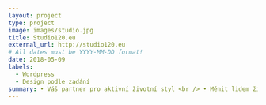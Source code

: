 ```yaml
---
layout: project
type: project
image: images/studio.jpg
title: Studio120.eu
external_url: http://studio120.eu
# All dates must be YYYY-MM-DD format!
date: 2018-05-09
labels:
  - Wordpress
  - Design podle zadání
summary: • Váš partner pro aktivní životní styl <br /> • Měnit lidem životy nejlepšími produkty pro výživu a regulaci váhy na světě
---
```






